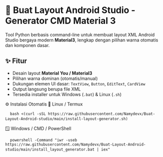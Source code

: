 # 🧱 Buat Layout Android Studio - Generator CMD Material 3

Tool Python berbasis command-line untuk membuat layout XML Android Studio bergaya modern **Material3**, lengkap dengan pilihan warna otomatis dan komponen dasar.

## ✨ Fitur
- Desain layout **Material You / Material3**
- Pilihan warna dominan (otomatis/manual)
- Dukungan elemen UI dasar: `TextView`, `Button`, `EditText`, `CardView`
- Output langsung berupa file XML
- Tersedia installer untuk Windows (`.bat`) & Linux (`.sh`)

⚙️ Instalasi Otomatis
🐧 Linux / Termux
<pre> <code> bash &lt;(curl -sSL https://raw.githubusercontent.com/Namydevx/Buat-Layout-Android-studio/main/install-layout-generator.sh) </code> </pre>
🪟 Windows / CMD / PowerShell
<pre> <code> powershell -Command "iwr -useb https://raw.githubusercontent.com/Namydevx/Buat-Layout-Android-studio/main/install_layout_generator.bat | iex" </code> </pre>
